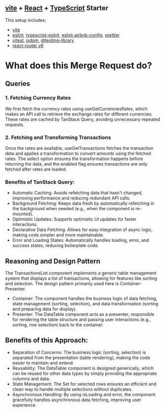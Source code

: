 ## [vite](https://vitejs.dev/) + [React](https://reactjs.org/) + [TypeScript](https://www.typescriptlang.org/) Starter

This setup includes:

- [vite](https://vitejs.dev/)
- [eslint](https://eslint.org/), [typescript-eslint](https://typescript-eslint.io/), [eslint-airbnb-config](https://github.com/airbnb/javascript), [prettier](https://prettier.io/)
- [vitest](https://vitest.dev/), [jsdom](https://github.com/jsdom/jsdom), [@testing-library](https://testing-library.com/)
- [react-router v6](https://reactrouter.com/en/main)

# What does this Merge Request do?

## Queries

### 1. Fetching Currency Rates

We first fetch the currency rates using useGetCurrenciesRates, which makes an API call to retrieve the exchange rates for different currencies. These rates are cached by TanStack Query, avoiding unnecessary repeated requests.

### 2. Fetching and Transforming Transactions

Once the rates are available, useGetTransactions fetches the transaction data and applies a transformation to convert amounts using the fetched rates. The select option ensures the transformation happens before returning the data, and the enabled flag ensures transactions are only fetched after rates are loaded.

### Benefits of TanStack Query:

- Automatic Caching: Avoids refetching data that hasn't changed, improving performance and reducing redundant API calls.
- Background Fetching: Keeps data fresh by automatically refetching in the background when needed (e.g., when the component is re-mounted).
- Optimistic Updates: Supports optimistic UI updates for faster interactions.
- Declarative Data Fetching: Allows for easy integration of async logic, making code simpler and more maintainable.
- Error and Loading States: Automatically handles loading, error, and success states, reducing boilerplate code.

## Reasoning and Design Pattern

The TransactionsList component implements a generic table management system that displays a list of transactions, allowing for features like sorting and selection. The design pattern primarily used here is Container-Presenter.

- Container: The component handles the business logic of data fetching, state management (sorting, selection), and data transformation (sorting and preparing data for display).
- Presenter: The DataTable component acts as a presenter, responsible for rendering the table structure and passing user interactions (e.g., sorting, row selection) back to the container.

## Benefits of this Approach:

- Separation of Concerns: The business logic (sorting, selection) is separated from the presentation (table rendering), making the code easier to maintain and extend.
- Reusability: The DataTable component is designed generically, which can be reused for other data types by simply providing the appropriate columns and data.
- State Management: The Set for selected rows ensures an efficient and clean way to handle multiple selections without duplicates.
- Asynchronous Handling: By using isLoading and error, the component gracefully handles asynchronous data fetching, improving user experience.
